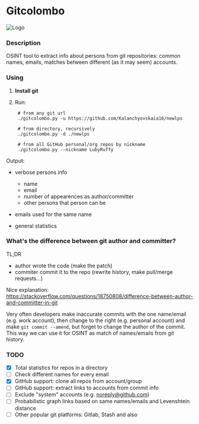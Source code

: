 # Gitcolombo

![Logo](https://avatars.mds.yandex.net/get-zen_doc/99101/pub_5d641327027a1500ad1d8cc2_5d6413cdf73d9d00adeba784/scale_600)

### Description

OSINT tool to extract info about persons from git repositories: common names, emails, matches between different (as it may seem) accounts.

### Using

1. **Install git**

2. Run:

        # from any git url
        ./gitcolombo.py -u https://github.com/Kalanchyovskaia16/newlps

        # from directory, recursively
        ./gitcolombo.py -d ./newlps

        # from all GitHub personal/org repos by nickname
        ./gitcolombo.py --nickname LubyRuffy

Output:

- verbose persons info
  - name
  - email
  - number of appearences as author/committer 
  - other persons that person can be

- emails used for the same name
- general statistics

### What's the difference between git author and committer?

TL;DR

- author wrote the code (make the patch)
- commiter commit it to the repo (rewrite history, make pull/merge requests...)

Nice explanation: https://stackoverflow.com/questions/18750808/difference-between-author-and-committer-in-git

Very often developers make inaccurate commits with the one name/email (e.g. work account), then change to the right (e.g. personal account) and make `git commit --amend`, but forget to change the author of the commit.
This way we can use it for OSINT as match of names/emails from git history.

### TODO

- [x] Total statistics for repos in a directory
- [ ] Check different names for every email
- [x] GitHub support: clone all repos from account/group
- [ ] GitHub support: extract links to accounts from commit info
- [ ] Exclude "system" accounts (e.g. noreply@github.com)
- [ ] Probabilistic graph links based on same names/emails and Levenshtein distance
- [ ] Other popular git platforms: Gitlab, Stash and also
